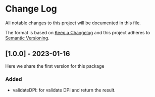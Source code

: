 # Change Log

All notable changes to this project will be documented in this file.

The format is based on [Keep a Changelog](https://keepachangelog.com/)
and this project adheres to [Semantic Versioning](https://semver.org/).

## [1.0.0] - 2023-01-16

Here we share the first version for this package

### Added

- validateDPI: for validate DPI and return the result.
